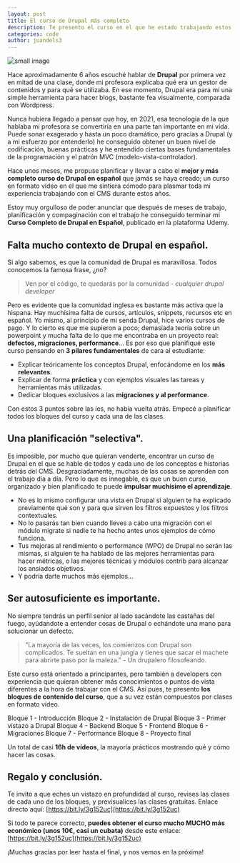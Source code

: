 ```yaml
---
layout: post
title: El curso de Drupal más completo
description: Te presento el curso en el que he estado trabajando estos meses. ¡Échale un vistazo!
categories: code
author: juandels3
---
```


![small image]({{site.baseurl}}/images/curso-drupal.jpg)

Hace aproximadamente 6 años escuché hablar de **Drupal** por primera vez en mitad de una clase, donde mi profesora explicaba qué era un gestor de contenidos y para qué se utilizaba. En ese momento, Drupal era para mí una simple herramienta para hacer blogs, bastante fea visualmente, comparada con Wordpress.

Nunca hubiera llegado a pensar que hoy, en 2021, esa tecnología de la que hablaba mi profesora se convertiría en una parte tan importante en mi vida. Puede sonar exagerado y hasta un poco dramático, pero gracias a Drupal (y a mi esfuerzo por entenderlo) he conseguido obtener un buen nivel de codificación, buenas prácticas y he entendido ciertas bases fundamentales de la programación y el patrón MVC (modelo-vista-controlador).

Hace unos meses, me propuse planificar y llevar a cabo el **mejor y más completo curso de Drupal en español** que jamás se haya creado; un curso en formato vídeo en el que me sintiera cómodo para plasmar toda mi experiencia trabajando con el CMS durante estos años.

Estoy muy orgulloso de poder anunciar que después de meses de trabajo, planificación y compaginación con el trabajo he conseguido terminar mi **Curso Completo de Drupal en Español**, publicado en la plataforma Udemy.

## Falta mucho contexto de Drupal en español.

Si algo sabemos, es que la comunidad de Drupal es maravillosa. Todos conocemos la famosa frase, ¿no?

> Ven por el código, te quedarás por la comunidad - *cualquier drupal developer*

Pero es evidente que la comunidad inglesa es bastante más activa que la hispana. Hay muchísima falta de cursos, artículos, snippets, recursos etc en español.
Yo mismo, al principio de mi senda Drupal, hice varios cursos de pago. Y lo cierto es que me supieron a poco; demasiada teoría sobre un powerpoint y mucha falta de lo que me encontraba en un proyecto real: **defectos, migraciones, performance**... Es por eso que planifiqué este curso pensando en **3 pilares fundamentales** de cara al estudiante:

- Explicar teóricamente los conceptos Drupal, enfocándome en los **más relevantes**.
- Explicar de forma **práctica** y con ejemplos visuales las tareas y herramientas más utilizadas.
- Dedicar bloques exclusivos a las **migraciones y al performance**.

Con estos 3 puntos sobre las íes, no había vuelta atrás. Empecé a planificar todos los bloques del curso y cada una de las clases.

## Una planificación "selectiva".

Es imposible, por mucho que quieran venderte, encontrar un curso de Drupal en el que se hable de todos y cada uno de los conceptos e historias detrás del CMS. Desgraciadamente, muchas de las cosas se aprenden con el trabajo día a día. Pero lo que es innegable, es que un buen curso, organizado y bien planificado te puede **impulsar muchísimo el aprendizaje**.

-  No es lo mismo configurar una vista en Drupal si alguien te ha explicado previamente qué son y para que sirven los filtros expuestos y los filtros contextuales.
- No lo pasarás tan bien cuando lleves a cabo una migración con el módulo migrate si nadie te ha hecho antes unos ejemplos de cómo funciona.
- Tus mejoras al rendimiento o performance (WPO) de Drupal no serán las mismas, si alguien te ha hablado de las mejores herramientas para hacer métricas, o las mejores técnicas y módulos contrib para alcanzar los ansiados objetivos.
- Y podría darte muchos más ejemplos...

## Ser autosuficiente es importante.

No siempre tendrás un perfil senior al lado sacándote las castañas del fuego, ayúdandote a entender cosas de Drupal o echándote una mano para solucionar un defecto.

> "La mayoría de las veces, los comienzos con Drupal son complicados. Te sueltan en una jungla y tienes que sacar el machete para abrirte paso por la maleza." - Un drupalero filosofeando.

Este curso está orientado a principantes, pero también a developers con experiencia que quieran obtener más conocimientos o puntos de vista diferentes a la hora de trabajar con el CMS.
Así pues, te presento **los bloques de contenido del curso**, que a su vez están compuestos por clases en formato vídeo.

Bloque 1 - Introducción
Bloque 2 - Instalación de Drupal
Bloque 3 - Primer vistazo a Drupal
Bloque 4 - Backend
Bloque 5 - Frontend
Bloque 6 - Migraciones
Bloque 7 - Performance
Bloque 8 - Proyecto final

Un total de casi **16h de vídeos**, la mayoría prácticos mostrando qué y cómo hacer las cosas.

## Regalo y conclusión.

Te invito a que eches un vistazo en profundidad al curso, revises las clases de cada uno de los bloques, y previsualices las clases gratuitas. Enlace directo aquí: [https://bit.ly/3g152uc](https://bit.ly/3g152uc)

Si todo te parece correcto, **puedes obtener el curso mucho MUCHO más económico (unos 10€, casi un cubata)** desde este enlace: [https://bit.ly/3g152uc](https://bit.ly/3g152uc)

¡Muchas gracias por leer hasta el final, y nos vemos en la próxima!
